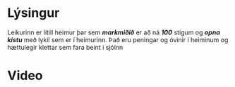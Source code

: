 # Lýsingur
Leikurinn er lítill heimur þar sem ___markmiðið___ er að ná ___100___ stigum og ___opna kistu___ með lykil sem er í heimurinn.
Það eru peningar og óvinir í heiminum og hættulegir klettar sem fara beint í sjóinn

# Video
